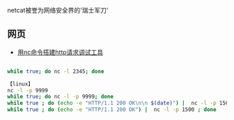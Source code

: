 
netcat被誉为网络安全界的'瑞士军刀'


## 网页

- [用nc命令搭建http请求调试工具](https://blog.csdn.net/diabatic/article/details/46867447)

```bash

while true; do nc -l 2345; done

【linux】
nc -l -p 9999
while true; do nc -l -p 9999; done
while true ; do (echo -e "HTTP/1.1 200 OK\n\n $(date)") |  nc -l -p 1500 ; done
while true ; do (echo -e "HTTP/1.1 200 OK") |  nc -l -p 1500 ; done
```


